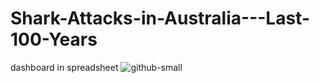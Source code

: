 # Shark-Attacks-in-Australia---Last-100-Years
dashboard in spreadsheet
![github-small](https://github.com/mohammedtoumi007/Shark-Attacks-in-Australia---Last-100-Years/issues/1#issue-1115034511)
